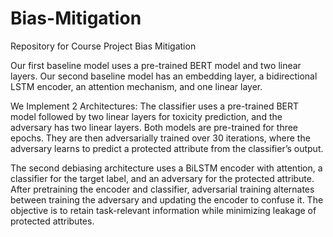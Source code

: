 # Bias-Mitigation

Repository for Course Project Bias Mitigation

Our first baseline model uses a pre-trained BERT model and two linear layers. Our second baseline model has an embedding layer, a bidirectional LSTM encoder, an attention mechanism, and one linear layer.

We Implement 2 Architectures:
The classifier uses a pre-trained BERT model followed by two linear layers for toxicity prediction, and the adversary has two linear layers. Both models are pre-trained for three epochs. They are then adversarially trained over 30 iterations, where the adversary learns to predict a protected attribute from the classifier’s output.

The second debiasing architecture uses a BiLSTM encoder with attention, a classifier for the target label, and an adversary for the protected attribute. After pretraining the encoder and classifier, adversarial training alternates between training the adversary and updating the encoder to confuse it. The objective is to retain task-relevant information while minimizing leakage of protected attributes.










